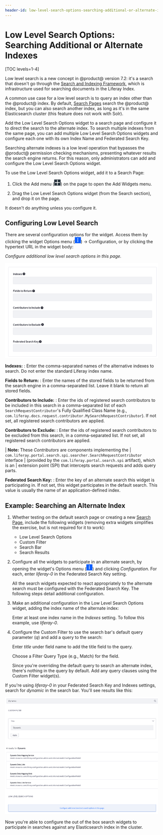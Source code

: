 ```yaml
---
header-id: low-level-search-options-searching-additional-or-alternate-indexes
---
```


# Low Level Search Options: Searching Additional or Alternate Indexes

[TOC levels=1-4]

Low level search is a new concept in @product@ version 7.2: it's a search that
doesn't go through the 
[Search and Indexing Framework](/docs/7-2/frameworks/-/knowledge_base/f/model-entity-indexing-framework),
which is infrastructure used for searching documents in the Liferay Index.

A common use case for a low level search is to query an index other than the
@product@ index. By default, 
[Search Pages](/docs/7-2/user/-/knowledge_base/u/configuring-search-pages) search the
@product@ index, but you can also search another index, as long as it's in the
same Elasticsearch cluster (this feature does not work with Solr). 

Add the Low Level Search Options widget to a search page and configure it to
direct the search to the alternate index. To search multiple indexes from the
same page, you can add multiple Low Level Search Options widgets and configure
each one with its own Index Name and Federated Search Key.

Searching alternate indexes is a low level operation that bypasses the @product@
permission checking mechanisms, presenting whatever results the search engine
returns. For this reason, only administrators can add and configure the Low
Level Search Options widget. 

To use the Low Level Search Options widget, add it to a Search Page:

1.  Click the Add menu (![Add](../../images/icon-add-widget.png)) on the page to
    open the Add Widgets menu.

2.  Drag the Low Level Search Options widget (from the Search section), and drop
    it on the page.

It doesn't do anything unless you configure it.

## Configuring Low Level Search

There are several configuration options for the widget. Access them by clicking
the widget Options menu (![Options](../../images/icon-app-options.png)) &rarr;
Configuration, or by clicking the hypertext URL in the widget body:

_Configure additional low level search options in this page._

![Figure 1: The Low Level Options widget has several configuration options.](../../images/search-lowlvl-options.png)

**Indexes:**
: Enter the comma-separated names of the alternative indexes to search. Do not
enter the standard Liferay index name.

**Fields to Return:**
: Enter the names of the stored fields to be returned from the search engine in
a comma-separated list. Leave it blank to return all stored fields.

**Contributors to Include:**
: Enter the ids of registered search contributors to be included in this search
in a comma-separated list of each `SearchRequestContributor`'s Fully Qualified
Class Name (e.g.,
`com.liferay.docs.request.contributor.MySearchRequestContributor`). If not set,
all registered search contributors are applied.

**Contributors to Exclude:**
: Enter the ids of registered search contributors to be excluded from this
search, in a comma-separated list. If not set, all registered search
contributors are applied.

| **Note:** These _Contributors_ are components implementing the
| `com.liferay.portal.search.spi.searcher.SearchRequestContributor` interface
| (provided by the `com.liferay.portal.search.spi` artifact), which is an
| extension point (SPI) that intercepts search requests and adds query parts.

**Federated Search Key:**
: Enter the key of an alternate search this widget is participating in. If not
set, this widget participates in the default search. This value is usually the
name of an application-defined index.

## Example: Searching an Alternate Index 

1.  Whether testing on the default search page or creating a new 
    [Search Page](/docs/7-2/user/-/knowledge_base/u/configuring-search-pages), include
    the following widgets (removing extra widgets simplifies the exercise, but
    is not required for it to work):

    - Low Level Search Options
    - Custom Filter
    - Search Bar
    - Search Results

2.  Configure all the widgets to participate in an alternate search, by opening
    the widget's Options menu (![Options](../../images/icon-app-options.png)) and
    clicking _Configuration_. For each, enter _liferay-0_ in the Federated
    Search Key setting.

    All the search widgets expected to react appropriately to the alternate
    search must be configured with the Federated Search Key. The following steps
    detail additional configuration.

3.  Make an additional configuration in the Low Level Search Options widget,
    adding the index name of the alternate index:

    Enter at least one index name in the _Indexes_ setting. To follow this
    example, use _liferay-0_.

4.  Configure the Custom Filter to use the search bar's default query parameter
    (*q*) and add a query to the search:

    Enter _title_ under field name to add the title field to the query.

    Choose a Filter Query Type (e.g., Match) for the field.

    Since you're overriding the default query to search an alternate index,
    there's nothing in the query by default. Add any query clauses using the
    Custom Filter widget(s).

If you're using _liferay-0_ in your Federated Search Key and Indexes settings,
search for _dynamic_ in the search bar. You'll see results like this:

![Figure 2: Configure the search page to search a different index.](../../images/search-federated.png)

Now you're able to configure the out of the box search widgets to participate in
searches against any Elasticsearch index in the cluster.
